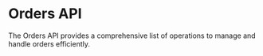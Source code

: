 # Orders API

The Orders API provides a comprehensive list of operations to manage and handle orders efficiently.&#x20;
